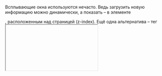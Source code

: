 Всплывающие окна используются нечасто. Ведь загрузить новую информацию можно динамически, а показать – в элементе <div>, расположенным над страницей (z-index). Ещё одна альтернатива – тег <iframe>.

Синтаксис открытия нового окна: window.open(url, name, params):

url
URL для загрузки в новом окне.

name
  Имя нового окна. У каждого окна есть свойство window.name, в котором можно задавать, какое окно использовать для попапа. Таким образом, если уже существует окно с заданным именем – указанный в параметрах URL откроется в нем, в противном случае откроется новое окно.

params
  Строка параметров для нового окна. Содержит настройки, разделённые запятыми. Важно помнить, что в данной строке не должно быть пробелов. Например width=200,height=100.

Параметры в строке params:

Позиция окна:
  left/top (числа) – координаты верхнего левого угла нового окна на экране. Существует ограничение: новое окно не может быть позиционировано вне видимой области экрана.
  width/height (числа) – ширина и высота нового окна. Существуют ограничения на минимальную высоту и ширину, которые делают невозможным создание невидимого окна.

Панели окна:
  menubar (yes/no) – позволяет отобразить или скрыть меню браузера в новом окне.
  toolbar (yes/no) – позволяет отобразить или скрыть панель навигации браузера (кнопки вперёд, назад, перезагрузки страницы) нового окна.
  location (yes/no) – позволяет отобразить или скрыть адресную строку нового окна. Firefox и IE не позволяют скрывать эту панель по умолчанию.
  status (yes/no) – позволяет отобразить или скрыть строку состояния. Как и с адресной строкой, большинство браузеров будут принудительно показывать её.
  resizable (yes/no) – позволяет отключить возможность изменения размера нового окна. Не рекомендуется.
  scrollbars (yes/no) – позволяет отключить полосы прокрутки для нового окна. Не рекомендуется.





Если мы открываем попап, хорошей практикой будет предупредить пользователя об этом. Иконка открывающегося окошка на ссылке поможет посетителю понять, что происходит и не потерять оба окна из поля зрения.

  -Новое окно можно открыть с помощью вызова open(url, name, params). Этот метод возвращает ссылку на это новое окно.
  -По умолчанию браузеры блокируют вызовы open, выполненные не в результате действий пользователя. Обычно браузеры показывают предупреждение, так что пользователь все-таки может разрешить вызов этого метода.
  -Вместо попапа открывается вкладка, если в вызове open не указаны его размеры.
  -У попапа есть доступ к породившему его окну через свойство window.opener.
  -Если основное окно и попап имеют один домен и протокол, то они свободно могут читать и изменять друг друга. В противном случае, они могут только изменять положение друг друга и взаимодействовать с помощью сообщений.

Чтобы закрыть попап: метод close(). Также попап может закрыть и пользователь (как и любое другое окно). После закрытия окна свойство window.closed имеет значение true.

  -Методы focus() и blur() позволяют установить или убрать фокус с попапа. Но работают не всегда.
  -События focus и blur позволяют отследить получение и потерю фокуса новым окном. Но, пожалуйста, не забывайте, что окно может остаться видимым и после blur.


Раньше на «плохих» сайтах эти методы могли становиться средством манипуляции. Например:

  window.onblur = () => window.focus();

Когда пользователь пытается перевести фокус на другое окно, этот код возвращает фокус назад. Таким образом, фокус как бы «блокируется» в попапе, который не нужен пользователю.





общение поп ап окон

Чтобы вызвать метод или получить содержимое из другого окна, нам, во-первых, необходимо иметь ссылку на него.

Для всплывающих окон (попапов) доступны ссылки в обе стороны:

  -При открытии окна: window.open открывает новое окно и возвращает ссылку на него,
  -Изнутри открытого окна: window.opener – ссылка на открывающее окно.

Для ифреймов мы можем иметь доступ к родителям/потомкам, используя:

  -window.frames – коллекция объектов window вложенных ифреймов,
  -window.parent, window.top – это ссылки на родительское окно и окно самого верхнего уровня,
  -iframe.contentWindow – это объект window внутри тега <iframe>.

Если окна имеют одинаковый источник (протокол, домен, порт), то они могут делать друг с другом всё, что угодно.

В противном случае возможны только следующие действия:

  -Изменение свойства location другого окна (доступ только на запись).
  -Отправить туда сообщение.

Исключения:

  - Окна, которые имеют общий домен второго уровня: a.site.com и b.site.com. Установка свойства document.domain='site.com' в обоих окнах переведёт их в состояние «Одинакового источника».
  - Если у ифрейма установлен атрибут sandbox, это принудительно переведёт окна в состояние «разных источников», если не установить в атрибут значение allow-same-origin. Это можно использовать для запуска ненадёжного кода в ифрейме с того же сайта.

Метод postMessage позволяет общаться двум окнам с любыми источниками:

1. Отправитель вызывает targetWin.postMessage(data, targetOrigin).

2. Если targetOrigin не '*', тогда браузер проверяет имеет ли targetWin источник targetOrigin.

3. Если это так, тогда targetWin вызывает событие message со специальными свойствами:

  -origin – источник окна отправителя (например, http://my.site.com)
  -source – ссылка на окно отправитель.
  -data – данные, может быть объектом везде, кроме IE (в IE только строки).

В окне-получателе следует добавить обработчик для этого события с помощью метода addEventListener.